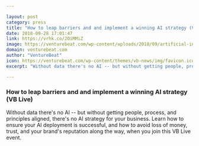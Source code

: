 ```yaml
---

layout: post
category: press
title: "How to leap barriers and and implement a winning AI strategy (VB Live)"
date: 2018-09-28 17:01:47
link: https://vrhk.co/2OiMMiZ
image: https://venturebeat.com/wp-content/uploads/2018/09/artificial-intelligence.shutterstock_622946219.jpg?fit=1200%2C850&strip=all
domain: venturebeat.com
author: "VentureBeat"
icon: https://venturebeat.com/wp-content/themes/vb-news/img/favicon.ico
excerpt: "Without data there's no AI -- but without getting people, process, and principles aligned, there's no AI strategy for your business. Learn how to ensure your AI deployment is successful, and how to avoid loss of money, trust, and your brand's reputation along the way, when you join this VB Live event."

---
```


### How to leap barriers and and implement a winning AI strategy (VB Live)

Without data there's no AI -- but without getting people, process, and principles aligned, there's no AI strategy for your business. Learn how to ensure your AI deployment is successful, and how to avoid loss of money, trust, and your brand's reputation along the way, when you join this VB Live event.
